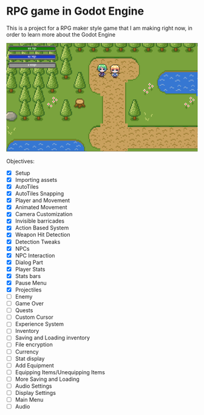 # RPG game in Godot Engine

This is a project for a RPG maker style game that I am making
right now, in order to learn more about the Godot Engine

![screenshot](images/game_screenshot.png)

Objectives:

- [x] Setup
- [x] Importing assets
- [x] AutoTiles
- [x] AutoTiles Snapping
- [x] Player and Movement
- [x] Animated Movement
- [x] Camera Customization
- [x] Invisible barricades
- [x] Action Based System
- [x] Weapon Hit Detection
- [x] Detection Tweaks
- [x] NPCs
- [x] NPC Interaction
- [x] Dialog Part
- [x] Player Stats
- [x] Stats bars
- [x] Pause Menu
- [x] Projectiles
- [ ] Enemy 
- [ ] Game Over
- [ ] Quests
- [ ] Custom Cursor
- [ ] Experience System
- [ ] Inventory
- [ ] Saving and Loading inventory
- [ ] File encryption
- [ ] Currency
- [ ] Stat display
- [ ] Add Equipment
- [ ] Equipping Items/Unequipping Items
- [ ] More Saving and Loading
- [ ] Audio Settings
- [ ] Display Settings
- [ ] Main Menu
- [ ] Audio
